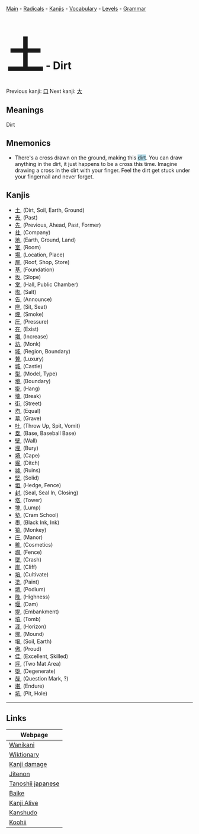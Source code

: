 <style> bigfont {font-size: 100px}</style>
[Main](../README.md) -
[Radicals](../radicals.md) -
[Kanjis](../kanjis.md) -
[Vocabulary](../vocabulary.md) -
[Levels](../levels.md) -
[Grammar](../grammar.md)
# <bigfont> 土</bigfont> - Dirt 

Previous kanji: [口](口.md) Next kanji: [大](大.md) 

## Meanings
 Dirt
## Mnemonics
 * There's a cross drawn on the ground, making this <span style="background-color:#ADD8E6"> dirt</span>. You can draw anything in the dirt, it just happens to be a cross this time. Imagine drawing a cross in the dirt with your finger. Feel the dirt get stuck under your fingernail and never forget.


## Kanjis
 * [土](../kanjis/土.md), (Dirt, Soil, Earth, Ground)
* [去](../kanjis/去.md), (Past)
* [先](../kanjis/先.md), (Previous, Ahead, Past, Former)
* [社](../kanjis/社.md), (Company)
* [地](../kanjis/地.md), (Earth, Ground, Land)
* [室](../kanjis/室.md), (Room)
* [場](../kanjis/場.md), (Location, Place)
* [屋](../kanjis/屋.md), (Roof, Shop, Store)
* [基](../kanjis/基.md), (Foundation)
* [坂](../kanjis/坂.md), (Slope)
* [堂](../kanjis/堂.md), (Hall, Public Chamber)
* [塩](../kanjis/塩.md), (Salt)
* [告](../kanjis/告.md), (Announce)
* [座](../kanjis/座.md), (Sit, Seat)
* [煙](../kanjis/煙.md), (Smoke)
* [圧](../kanjis/圧.md), (Pressure)
* [在](../kanjis/在.md), (Exist)
* [増](../kanjis/増.md), (Increase)
* [坊](../kanjis/坊.md), (Monk)
* [域](../kanjis/域.md), (Region, Boundary)
* [贅](../kanjis/贅.md), (Luxury)
* [城](../kanjis/城.md), (Castle)
* [型](../kanjis/型.md), (Model, Type)
* [境](../kanjis/境.md), (Boundary)
* [掛](../kanjis/掛.md), (Hang)
* [壊](../kanjis/壊.md), (Break)
* [街](../kanjis/街.md), (Street)
* [均](../kanjis/均.md), (Equal)
* [墓](../kanjis/墓.md), (Grave)
* [吐](../kanjis/吐.md), (Throw Up, Spit, Vomit)
* [塁](../kanjis/塁.md), (Base, Baseball Base)
* [壁](../kanjis/壁.md), (Wall)
* [埋](../kanjis/埋.md), (Bury)
* [埼](../kanjis/埼.md), (Cape)
* [堀](../kanjis/堀.md), (Ditch)
* [墟](../kanjis/墟.md), (Ruins)
* [堅](../kanjis/堅.md), (Solid)
* [垣](../kanjis/垣.md), (Hedge, Fence)
* [封](../kanjis/封.md), (Seal, Seal In, Closing)
* [塔](../kanjis/塔.md), (Tower)
* [塊](../kanjis/塊.md), (Lump)
* [塾](../kanjis/塾.md), (Cram School)
* [墨](../kanjis/墨.md), (Black Ink, Ink)
* [猿](../kanjis/猿.md), (Monkey)
* [庄](../kanjis/庄.md), (Manor)
* [粧](../kanjis/粧.md), (Cosmetics)
* [塀](../kanjis/塀.md), (Fence)
* [墜](../kanjis/墜.md), (Crash)
* [崖](../kanjis/崖.md), (Cliff)
* [培](../kanjis/培.md), (Cultivate)
* [塗](../kanjis/塗.md), (Paint)
* [壇](../kanjis/壇.md), (Podium)
* [陛](../kanjis/陛.md), (Highness)
* [堰](../kanjis/堰.md), (Dam)
* [堤](../kanjis/堤.md), (Embankment)
* [墳](../kanjis/墳.md), (Tomb)
* [涯](../kanjis/涯.md), (Horizon)
* [塚](../kanjis/塚.md), (Mound)
* [壌](../kanjis/壌.md), (Soil, Earth)
* [傲](../kanjis/傲.md), (Proud)
* [佳](../kanjis/佳.md), (Excellent, Skilled)
* [坪](../kanjis/坪.md), (Two Mat Area)
* [堕](../kanjis/堕.md), (Degenerate)
* [哉](../kanjis/哉.md), (Question Mark, ?)
* [堪](../kanjis/堪.md), (Endure)
* [坑](../kanjis/坑.md), (Pit, Hole)



---

## Links 

| Webpage |
| --- |
| [Wanikani          ](https://www.wanikani.com/kanji/土) |
| [Wiktionary        ](https://en.wiktionary.org/wiki/土) |
| [Kanji damage      ](http://www.kanjidamage.com/kanji/search?utf8=✓&q=土) |
| [Jitenon           ](https://jitenon.com/kanji/土) |
| [Tanoshii japanese ](https://www.tanoshiijapanese.com/dictionary/kanji.cfm?k=土) |
| [Baike             ](https://baike.baidu.com/item/土) |
| [Kanji Alive       ](https://app.kanjialive.com/土) |
| [Kanshudo          ](https://www.kanshudo.com/searchmn?q=土) |
| [Koohii            ](https://kanji.koohii.com/study/kanji/土) |
